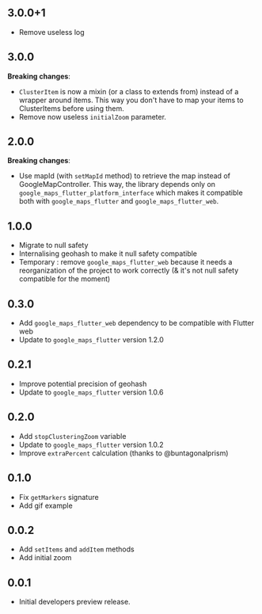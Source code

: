 ## 3.0.0+1

- Remove useless log

## 3.0.0

**Breaking changes**:

- `ClusterItem` is now a mixin (or a class to extends from) instead of a wrapper around items. This way you don't have to map your items to ClusterItems before using them.
- Remove now useless `initialZoom` parameter.

## 2.0.0

**Breaking changes**:

- Use mapId (with `setMapId` method) to retrieve the map instead of GoogleMapController. This way, the library depends only on `google_maps_flutter_platform_interface` which makes it compatible both with `google_maps_flutter` and `google_maps_flutter_web`.

## 1.0.0

- Migrate to null safety
- Internalising geohash to make it null safety compatible
- Temporary : remove `google_maps_flutter_web` because it needs a reorganization of the project to work correctly (& it's not null safety compatible for the moment)

## 0.3.0

- Add `google_maps_flutter_web` dependency to be compatible with Flutter web
- Update to `google_maps_flutter` version 1.2.0

## 0.2.1

- Improve potential precision of geohash
- Update to `google_maps_flutter` version 1.0.6

## 0.2.0

- Add `stopClusteringZoom` variable
- Update to `google_maps_flutter` version 1.0.2
- Improve `extraPercent` calculation (thanks to @buntagonalprism)

## 0.1.0

- Fix `getMarkers` signature
- Add gif example

## 0.0.2

- Add `setItems` and `addItem` methods
- Add initial zoom

## 0.0.1

- Initial developers preview release.
